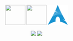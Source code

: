 <!-- # Hi there! I'm a Software Engineer

- 🌱 I’m currently exploring new technologies.
- 💻 I enjoy coding and contributing to open source. -->

<div align="center"> 
  <br>
  <img src="https://www.rust-lang.org/logos/rust-logo-256x256.png" width="64px" height="64px">
  <img src="https://github.com/neovim/neovim.github.io/raw/master/logos/neovim-mark.png" width="64px" height="64px">
  <img src="https://github.com/JotaRandom/archlinux-artwork/blob/master/icons/archlinux-icon-crystal-128.svg" width=64px height=64px>
  </p>
  <img align="center" src="https://github-readme-stats.vercel.app/api?username=kh3rld&show_icons=true&theme=github_dark" />
  <img align="center" src="https://github-readme-stats.vercel.app/api/top-langs/?username=kh3rld&layout=compact&theme=github_dark" />
</div>
